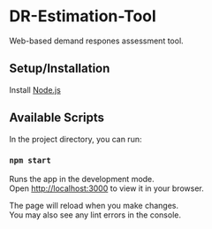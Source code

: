 # DR-Estimation-Tool
Web-based demand respones assessment tool. 

## Setup/Installation
Install [Node.js](https://nodejs.org)


## Available Scripts

In the project directory, you can run:

### `npm start`

Runs the app in the development mode.\
Open [http://localhost:3000](http://localhost:3000) to view it in your browser.

The page will reload when you make changes.\
You may also see any lint errors in the console.

